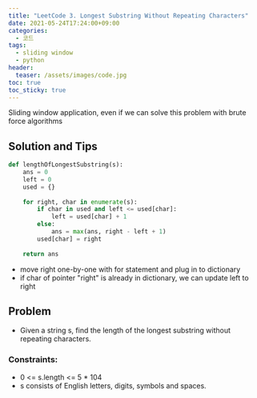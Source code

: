 ```yaml
---
title: "LeetCode 3. Longest Substring Without Repeating Characters"
date: 2021-05-24T17:24:00+09:00
categories:
  - 코드
tags:
  - sliding window
  - python
header:
  teaser: /assets/images/code.jpg
toc: true
toc_sticky: true
---
```

Sliding window application, even if we can solve this problem with brute force algorithms

## Solution and Tips
```python
def lengthOfLongestSubstring(s):
    ans = 0
    left = 0
    used = {}
    
    for right, char in enumerate(s):
        if char in used and left <= used[char]:
            left = used[char] + 1
        else:
            ans = max(ans, right - left + 1)
        used[char] = right
        
    return ans
```

* move right one-by-one with for statement and plug in to dictionary
* if char of pointer "right" is already in dictionary, we can update left to right 

## Problem
* Given a string s, find the length of the longest substring without repeating characters.

### Constraints:
* 0 <= s.length <= 5 * 104
* s consists of English letters, digits, symbols and spaces.